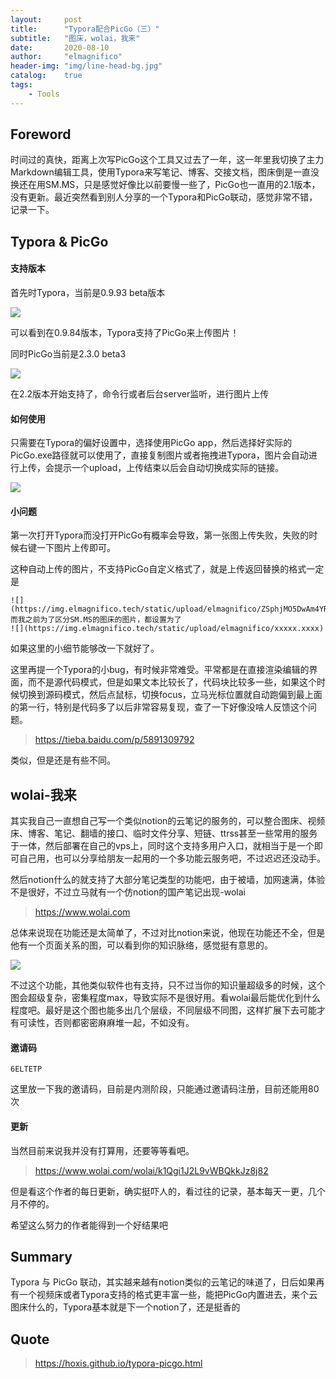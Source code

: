 ```yaml
---
layout:     post
title:      "Typora配合PicGo（三）"
subtitle:   "图床，wolai，我来"
date:       2020-08-10
author:     "elmagnifico"
header-img: "img/line-head-bg.jpg"
catalog:    true
tags:
    - Tools
---
```


## Foreword

时间过的真快，距离上次写PicGo这个工具又过去了一年，这一年里我切换了主力Markdown编辑工具，使用Typora来写笔记、博客、交接文档，图床倒是一直没换还在用SM.MS，只是感觉好像比以前要慢一些了，PicGo也一直用的2.1版本，没有更新。最近突然看到别人分享的一个Typora和PicGo联动，感觉非常不错，记录一下。

## Typora & PicGo

#### 支持版本

首先时Typora，当前是0.9.93 beta版本

![](https://img.elmagnifico.tech/static/upload/elmagnifico/ZUK1mA7W4ogYTay.png)

可以看到在0.9.84版本，Typora支持了PicGo来上传图片！

同时PicGo当前是2.3.0 beta3

![](https://img.elmagnifico.tech/static/upload/elmagnifico/xqLmeNAujMOoFz9.png)

在2.2版本开始支持了，命令行或者后台server监听，进行图片上传

#### 如何使用

只需要在Typora的偏好设置中，选择使用PicGo app，然后选择好实际的PicGo.exe路径就可以使用了，直接复制图片或者拖拽进Typora，图片会自动进行上传，会提示一个upload，上传结束以后会自动切换成实际的链接。

![](https://img.elmagnifico.tech/static/upload/elmagnifico/ZSphjMO5DwAm4YR.png)



#### 小问题

第一次打开Typora而没打开PicGo有概率会导致，第一张图上传失败，失败的时候右键一下图片上传即可。



这种自动上传的图片，不支持PicGo自定义格式了，就是上传返回替换的格式一定是

```
![](https://img.elmagnifico.tech/static/upload/elmagnifico/ZSphjMO5DwAm4YR.png)
而我之前为了区分SM.MS的图床的图片，都设置为了
![](https://img.elmagnifico.tech/static/upload/elmagnifico/xxxxx.xxxx)
```

如果这里的小细节能够改一下就好了。



这里再提一个Typora的小bug，有时候非常难受。平常都是在直接渲染编辑的界面，而不是源代码模式，但是如果文本比较长了，代码块比较多一些，如果这个时候切换到源码模式，然后点鼠标，切换focus，立马光标位置就自动跑偏到最上面的第一行，特别是代码多了以后非常容易复现，查了一下好像没啥人反馈这个问题。

> https://tieba.baidu.com/p/5891309792

类似，但是还是有些不同。

## wolai-我来

其实我自己一直想自己写一个类似notion的云笔记的服务的，可以整合图床、视频床、博客、笔记、翻墙的接口、临时文件分享、短链、ttrss甚至一些常用的服务于一体，然后部署在自己的vps上，同时这个支持多用户入口，就相当于是一个即可自己用，也可以分享给朋友一起用的一个多功能云服务吧，不过迟迟还没动手。

然后notion什么的就支持了大部分笔记类型的功能吧，由于被墙，加网速满，体验不是很好，不过立马就有一个仿notion的国产笔记出现-wolai

> https://www.wolai.com

总体来说现在功能还是太简单了，不过对比notion来说，他现在功能还不全，但是他有一个页面关系的图，可以看到你的知识脉络，感觉挺有意思的。

![](https://img.elmagnifico.tech/static/upload/elmagnifico/VxjOqnMUrcgBywh.png)

不过这个功能，其他类似软件也有支持，只不过当你的知识量超级多的时候，这个图会超级复杂，密集程度max，导致实际不是很好用。看wolai最后能优化到什么程度吧。最好是这个图也能多出几个层级，不同层级不同图，这样扩展下去可能才有可读性，否则都密密麻麻堆一起，不如没有。

#### 邀请码

```
6ELTETP
```

这里放一下我的邀请码，目前是内测阶段，只能通过邀请码注册，目前还能用80次



#### 更新

当然目前来说我并没有打算用，还要等等看吧。

> https://www.wolai.com/wolai/k1Qgi1J2L9vWBQkkJz8j82

但是看这个作者的每日更新，确实挺吓人的，看过往的记录，基本每天一更，几个月不停的。

希望这么努力的作者能得到一个好结果吧



## Summary

Typora 与 PicGo 联动，其实越来越有notion类似的云笔记的味道了，日后如果再有一个视频床或者Typora支持的格式更丰富一些，能把PicGo内置进去，来个云图床什么的，Typora基本就是下一个notion了，还是挺香的



## Quote

> https://hoxis.github.io/typora-picgo.html
